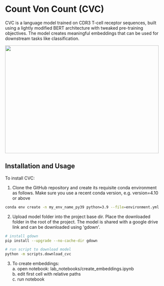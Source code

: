 # Count Von Count (CVC)

CVC is a language model trained on CDR3 T-cell receptor sequences, built using a lightly modified BERT architecture with tweaked pre-training objectives. The model creates meaningful embeddings that can be used for downstream tasks like classification.

<img src="https://github.com/RomiGoldner/CVC/blob/d91d7dfaaaae240393a32ba05cfda2dfc327f4e5/cvc_pipeline.png" width="500" height="350">

## Installation and Usage

To install CVC:
1. Clone the GitHub repository and create its requisite conda environment as follows.
   Make sure you use a recent conda version, e.g. version=4.10 or above

```bash
conda env create -n my_env_name_py39 python=3.9 --file=environment.yml
```

2. Upload model folder into the project base dir. Place the downloaded folder in the root of the project.
   The model is shared with a google drive link and can be downloaded using 'gdown'.

```bash
# install gdown
pip install --upgrade --no-cache-dir gdown

# run script to download model
python -m scripts.download_cvc
```


3. To create embeddings: <br />
   a. open notebook: lab_notebooks/create_embeddings.ipynb <br />
   b. edit first cell with relative paths <br />
   c. run notebook <br />
